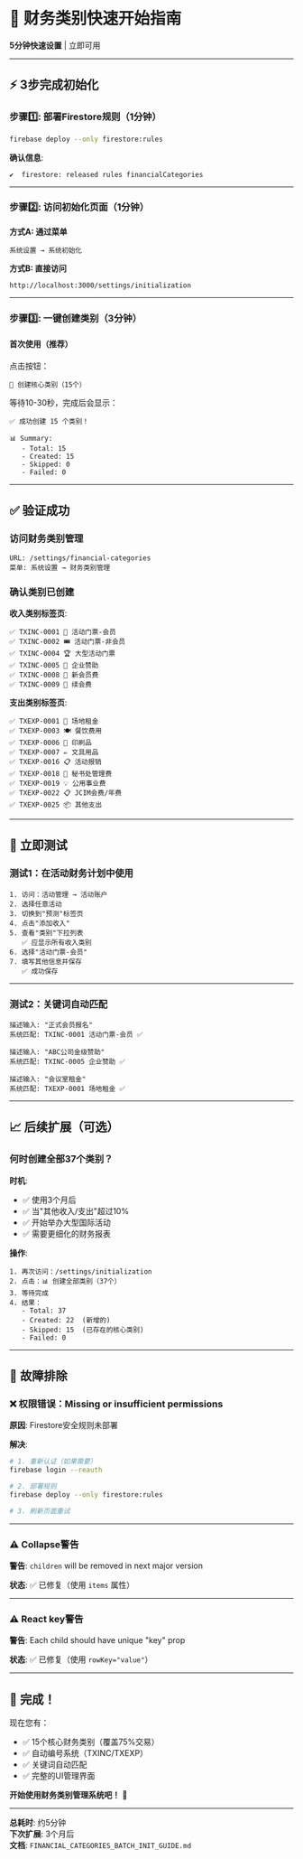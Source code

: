 # 🚀 财务类别快速开始指南

**5分钟快速设置** | 立即可用

---

## ⚡ 3步完成初始化

### 步骤1️⃣: 部署Firestore规则（1分钟）

```bash
firebase deploy --only firestore:rules
```

**确认信息**:
```
✔  firestore: released rules financialCategories
```

---

### 步骤2️⃣: 访问初始化页面（1分钟）

**方式A: 通过菜单**
```
系统设置 → 系统初始化
```

**方式B: 直接访问**
```
http://localhost:3000/settings/initialization
```

---

### 步骤3️⃣: 一键创建类别（3分钟）

#### 首次使用（推荐）
点击按钮：
```
🚀 创建核心类别（15个）
```

等待10-30秒，完成后会显示：
```
✅ 成功创建 15 个类别！

📊 Summary:
   - Total: 15
   - Created: 15
   - Skipped: 0
   - Failed: 0
```

---

## ✅ 验证成功

### 访问财务类别管理
```
URL: /settings/financial-categories
菜单: 系统设置 → 财务类别管理
```

### 确认类别已创建
**收入类别标签页**:
```
✅ TXINC-0001 🎫 活动门票-会员
✅ TXINC-0002 🎟️ 活动门票-非会员
✅ TXINC-0004 🏆 大型活动门票
✅ TXINC-0005 🤝 企业赞助
✅ TXINC-0008 👤 新会员费
✅ TXINC-0009 🔄 续会费
```

**支出类别标签页**:
```
✅ TXEXP-0001 🏢 场地租金
✅ TXEXP-0003 🍽️ 餐饮费用
✅ TXEXP-0006 📄 印刷品
✅ TXEXP-0007 ✏️ 文具用品
✅ TXEXP-0016 📋 活动报销
✅ TXEXP-0018 💼 秘书处管理费
✅ TXEXP-0019 💡 公用事业费
✅ TXEXP-0022 📋 JCIM会费/年费
✅ TXEXP-0025 📦 其他支出
```

---

## 🎯 立即测试

### 测试1：在活动财务计划中使用

```
1. 访问：活动管理 → 活动账户
2. 选择任意活动
3. 切换到"预测"标签页
4. 点击"添加收入"
5. 查看"类别"下拉列表
   ✅ 应显示所有收入类别
6. 选择"活动门票-会员"
7. 填写其他信息并保存
   ✅ 成功保存
```

---

### 测试2：关键词自动匹配

```
描述输入: "正式会员报名"
系统匹配: TXINC-0001 活动门票-会员 ✅

描述输入: "ABC公司金级赞助"
系统匹配: TXINC-0005 企业赞助 ✅

描述输入: "会议室租金"
系统匹配: TXEXP-0001 场地租金 ✅
```

---

## 📈 后续扩展（可选）

### 何时创建全部37个类别？

**时机**:
- ✅ 使用3个月后
- ✅ 当"其他收入/支出"超过10%
- ✅ 开始举办大型国际活动
- ✅ 需要更细化的财务报表

**操作**:
```
1. 再次访问：/settings/initialization
2. 点击：📊 创建全部类别（37个）
3. 等待完成
4. 结果：
   - Total: 37
   - Created: 22  (新增的)
   - Skipped: 15  (已存在的核心类别)
   - Failed: 0
```

---

## 🔧 故障排除

### ❌ 权限错误：Missing or insufficient permissions

**原因**: Firestore安全规则未部署

**解决**:
```bash
# 1. 重新认证（如果需要）
firebase login --reauth

# 2. 部署规则
firebase deploy --only firestore:rules

# 3. 刷新页面重试
```

---

### ⚠️ Collapse警告

**警告**: `children` will be removed in next major version

**状态**: ✅ 已修复（使用 `items` 属性）

---

### ⚠️ React key警告

**警告**: Each child should have unique "key" prop

**状态**: ✅ 已修复（使用 `rowKey="value"`）

---

## 🎉 完成！

现在您有：
- ✅ 15个核心财务类别（覆盖75%交易）
- ✅ 自动编号系统（TXINC/TXEXP）
- ✅ 关键词自动匹配
- ✅ 完整的UI管理界面

**开始使用财务类别管理系统吧！** 🚀

---

**总耗时**: 约5分钟  
**下次扩展**: 3个月后  
**文档**: `FINANCIAL_CATEGORIES_BATCH_INIT_GUIDE.md`

